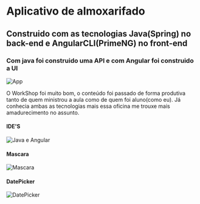 ﻿# Aplicativo de almoxarifado
## Construido com as tecnologias Java(Spring) no back-end e AngularCLI(PrimeNG) no front-end
### Com java foi construido uma API e com Angular foi construido a UI

![App](https://image.ibb.co/nE7UiS/app.png)


O WorkShop foi muito bom, o conteúdo foi passado de forma produtiva tanto de quem ministrou a aula como de quem foi aluno(como eu). Já conhecia ambas as tecnologias mais essa oficina me trouxe mais amadurecimento no assunto.



#### IDE'S 
![Java e Angular](https://image.ibb.co/cN68A7/Java_EE_Angula_CLI.png)

#### Mascara
![Mascara](https://image.ibb.co/nyGdcn/mascara.png)

#### DatePicker
![DatePicker](https://image.ibb.co/hR6Tcn/Date_Picker.png)

